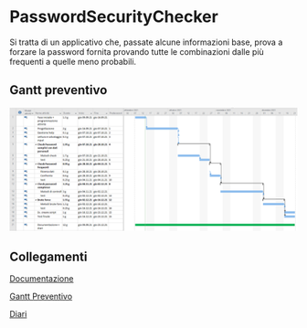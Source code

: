 # PasswordSecurityChecker
Si tratta di un applicativo che, passate alcune informazioni base, prova a forzare la password fornita provando tutte le combinazioni dalle più frequenti a quelle meno probabili.

## Gantt preventivo

![GanttPreventivo](Documenti/Gantt-preventivo.png)

## Collegamenti
[Documentazione](Documenti/Documentazione_PSC.md)

[Gantt Preventivo](Documenti/PasswordSecurityChecker-consuntivo.mpp)

[Diari](Diari/)